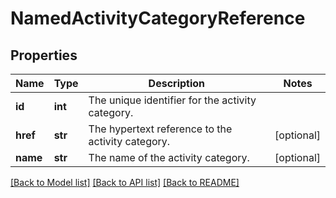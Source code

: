 # NamedActivityCategoryReference

## Properties
Name | Type | Description | Notes
------------ | ------------- | ------------- | -------------
**id** | **int** | The unique identifier for the activity category. | 
**href** | **str** | The hypertext reference to the activity category. | [optional] 
**name** | **str** | The name of the activity category. | [optional] 

[[Back to Model list]](../README.md#documentation-for-models) [[Back to API list]](../README.md#documentation-for-api-endpoints) [[Back to README]](../README.md)

